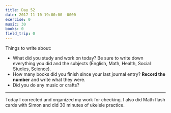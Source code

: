```yaml
---
title: Day 52
date: 2017-11-10 19:00:00 -0000
exercise: 0
music: 30
books: 0
field_trip: 0
---
```

Things to write about:

* What did you study and work on today? Be sure to write down everything you did and the subjects (English, Math, Health, Social Studies, Science).
* How many books did you finish since your last journal entry? **Record the number** and write what they were.
* Did you do any music or crafts?

***

Today I corrected and organized my work for checking. I also did Math flash cards with Simon and did 30 minutes of ukelele practice.
